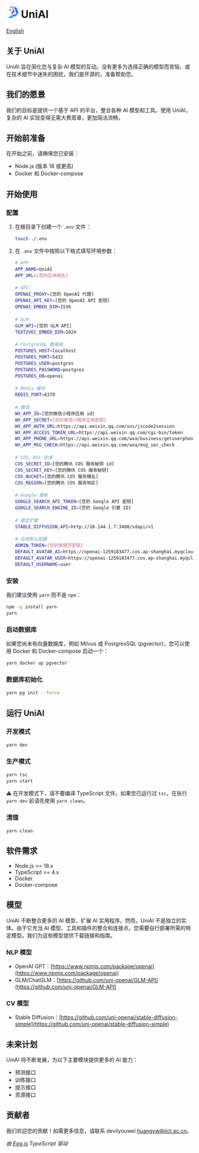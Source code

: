 # <img src="./logo.png" width=33 height=33 /> UniAI

[English](./README.md)

## 关于 UniAI

UniAI 旨在简化您与复杂 AI 模型的互动。没有更多为选择正确的模型而苦恼，或在技术细节中迷失的困扰，我们是开源的，准备帮助您。

## 我们的愿景

我们的目标是提供一个基于 API 的平台，整合各种 AI 模型和工具。使用 UniAI，复杂的 AI 实现变得无需大费周章，更加简洁流畅。

## 开始前准备

在开始之前，请确保您已安装：

- Node.js (版本 18 或更高)
- Docker 和 Docker-compose

## 开始使用

### 配置

1. 在根目录下创建一个 `.env` 文件：

   ```bash
   touch ./.env
   ```
2. 在 `.env` 文件中按照以下格式填写环境参数：

   ```bash
   # APP
   APP_NAME=UniAI
   APP_URL=[您的应用域名]

   # GPT
   OPENAI_PROXY=[您的 OpenAI 代理]
   OPENAI_API_KEY=[您的 OpenAI API 密钥]
   OPENAI_EMBED_DIM=1536

   # GLM
   GLM_API=[您的 GLM API]
   TEXT2VEC_EMBED_DIM=1024

   # PostgreSQL 数据库
   POSTGRES_HOST=localhost
   POSTGRES_PORT=5432
   POSTGRES_USER=postgres
   POSTGRES_PASSWORD=postgres
   POSTGRES_DB=openai

   # Redis 缓存
   REDIS_PORT=6379

   # 微信
   WX_APP_ID=[您的微信小程序应用 id]
   WX_APP_SECRET=[您的微信小程序应用密钥]
   WX_APP_AUTH_URL=https://api.weixin.qq.com/sns/jscode2session
   WX_APP_ACCESS_TOKEN_URL=https://api.weixin.qq.com/cgi-bin/token
   WX_APP_PHONE_URL=https://api.weixin.qq.com/wxa/business/getuserphonenumber
   WX_APP_MSG_CHECK=https://api.weixin.qq.com/wxa/msg_sec_check

   # COS，OSS 存储
   COS_SECRET_ID=[您的腾讯 COS 服务秘钥 id]
   COS_SECRET_KEY=[您的腾讯 COS 服务秘钥]
   COS_BUCKET=[您的腾讯 COS 服务桶名]
   COS_REGION=[您的腾讯 COS 服务地区]

   # Google 搜索
   GOOGLE_SEARCH_API_TOKEN=[您的 Google API 密钥]
   GOOGLE_SEARCH_ENGINE_ID=[您的 Google 引擎 ID]

   # 稳定扩散
   STABLE_DIFFUSION_API=http://10.144.1.7:3400/sdapi/v1

   # 应用默认配置
   ADMIN_TOKEN=[您的管理员密钥]
   DEFAULT_AVATAR_AI=https://openai-1259183477.cos.ap-shanghai.myqcloud.com/avatar-ai.png
   DEFAULT_AVATAR_USER=https://openai-1259183477.cos.ap-shanghai.myqcloud.com/avatar-user.png
   DEFAULT_USERNAME=user
   ```

### 安装

我们建议使用 `yarn` 而不是 `npm`：

```bash
npm -g install yarn
yarn
```

### 启动数据库

如果您尚未有向量数据库，例如 Milvus 或 PostgresSQL (pgvector)，您可以使用 Docker 和 Docker-compose 启动一个：

```bash
yarn docker up pgvector
```

### 数据库初始化

```bash
yarn pg init --force
```

## 运行 UniAI

### 开发模式

```bash
yarn dev
```

### 生产模式

```bash
yarn tsc
yarn start
```

⚠️ 在开发模式下，请不要编译 TypeScript 文件。如果您已运行过 `tsc`，在执行 `yarn dev` 前请先使用 `yarn clean`。

### 清理

```bash
yarn clean
```

## 软件需求

- Node.js >= 18.x
- TypeScript >= 4.x
- Docker
- Docker-compose

## 模型

UniAI 不断整合更多的 AI 模型，扩展 AI 实用程序。然而，UniAI 不是独立的实体。由于它充当 AI 模型、工具和插件的整合和连接点，您需要自行部署所需的特定模型。我们为这些模型提供下载链接和指南。

### NLP 模型

- OpenAI GPT：[https://www.npmjs.com/package/openai](https://www.npmjs.com/package/openai)
- GLM/ChatGLM：[https://github.com/uni-openai/GLM-API](https://github.com/uni-openai/GLM-API)

### CV 模型

- Stable Diffusion：[https://github.com/uni-openai/stable-diffusion-simple](https://github.com/uni-openai/stable-diffusion-simple)

## 未来计划

UniAI 将不断发展，为以下主要模块提供更多的 AI 能力：

- 预测接口
- 训练接口
- 提示接口
- 资源接口

## 贡献者

我们欢迎您的贡献！如需更多信息，请联系 devilyouwei <huangyw@iict.ac.cn>。

_由 [Egg.js](https://www.eggjs.org/) TypeScript 驱动_
